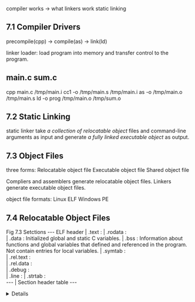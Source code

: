 compiler works -> what linkers work
static linking

## 7.1 Compiler Drivers
precompile(cpp) -> compile(as) -> link(ld)

linker
loader: load program into memory and transfer control to the program.

main.c sum.c
----------------------
cpp main.c /tmp/main.i
cc1 -o /tmp/main.s /tmp/main.i
as -o /tmp/main.o /tmp/main.s
ld -o prog /tmp/main.o /tmp/sum.o

## 7.2 Static Linking
static linker take *a collection of relocatable object* files and command-line arguments as input and generate *a fully linked executable object* as output.

## 7.3 Object Files
three forms:
  Relocatable object file
  Executable object file
  Shared object file

Compliers and assemblers generate relocatable object files.
Linkers generate executable object files.

object file formats:
Linux   ELF
Windows PE

## 7.4 Relocatable Object Files
Fig 7.3
Setctions --- ELF header
            | .text      :
            | .rodata    :   
            | .data      : Initialized global and static C variables.
            | .bss       : Information about functions and global variables that defined and referenced in the program. Not contain entries for local variables.
            | .symtab    :  
            | .rel.text  :     
            | .rel.data  :     
            | .debug     :   
            | .line      :
            | .strtab    :   
          ---
            | Section header table
          ---

<Details about ELF format>
+ ELF header: contains information that allows a linker to parse and interpret the object file. Includes
              the size of the ELF header, the object file type(relocatable, executable or shared), the machine type(x86-64 e.g.)

## 7.5 Symbol and Symbol Tables
### <Symbol>
Each relocatable object module m, has a symbol table that contains information about the symbols that are defined and referenced by m.
In the context of a linker, there are three different kinds of symbols:
1. Global symbols defined by module m and can referenced by other modules.
2. Global symbols referenced by module m but defined by some other module.
3. Local symbols defined and referenced exclusively by module m.

Local linker symbols are not the same as local program variables. These are managed at run time on the stack and are not of interest to the linker.
Local procedure variables that are defined with the C static attribute are not managed on the stack.

### <Symbol tables>
Symbol tables are built by assemblers, using symbols exported by the complier into the assembly-language .s file. An ELF symbol table is contained in the .symtab section. It contains an array of entries showed in Fig7.4:

Fig7.4 ELF symbol table entry.
----------------------------------------------------------
typedef struct {

} symbol
----------------------------------------------------------

+ name: String table offset
+ value: the symbol's address.
  + for relocatable modules, the value is an offset from the beginning of the section where the object is defined.
  + for executable object files, the value is an absolute run-time address.
+ size: Object size in bytes

Each symbol is assigned to some section of the object file, denoted by the *section* field, which is an index into the section header table. There are three special pseudosections that don't have entries in the section header table.
  + ABS
  + UND
  + COMMON

## 7.6 Symbol Resolution
Symbol resolution is a straightforward for references to local symbols that are defined in the same module as the reference.
Symbol resolution for global symbols is tricker because:
1. When the compiler encounters a symbol that is not defined in the current module, it assumes that it is defined in some other module, generates a linker symbol table entry, and leaves it for the linker to handle.
2. multiple object modules might define global symbols with the same name.

### 7.6.1 How Linkers Resolve Duplicate Symbol Names
In some cases the linker allows multiple modules to define global symbols with the same name.
when the complier is translating some module and encounter a weak global symbol, say, x, it does not know if other modules also define x, and if so, it cannot predict which of the multiple instances of the x

+ Mulitple strong symbols with the same name are not allowed.

```c
/* foo3.c */
#include <stdio.h>
void f(void);

int x = 15213;

int main() {
  f();
  printf("%x\n", x);
  return 0;
}

/* bar3.c */
int x;
void f() {
  x = 15212;
}

```

When the compiler is translating some module and encounters a weak global symbol, say, x, it does not know if other modules also define x, and if so, it cannot predict which of the multiple instances of x the linker might choose. So the compiler defers the decision to the linker by assigning x to COMMON.
On the other hand, if x is initialized to zero, then it is a strong symbol(and thus must be unique by rule 2), so the compiler can confidently assign it to .bss.

### 7.6.2 Linking with Static Libraries
+ have the compiler recognize calls to the standard functions and to generate the appropriate code directly.
+ put all of the standard C functions in a single relocatable object module, that application programmers could link into their executables

Related functions can be compiled into separate object modules and then packaged in a single static library file.

The -static argument tells the complier driver that the linker should build a fully linked executable object file that can be loaded into memory and run without any further linking at load time.

### 7.6.3 How Linkers Use Static Libraries to Resolve References
During the symbol resolution phase, the linker scans the relocatable object files and archives left to right in the same sequential order that they appear on the compiler driver’s command line. (The driver automatically translates any .c files on the command line into .o files.)

a set E of relocatable object files that will be merged to form the executable
a set U of unresolved symbols
a set D pf symbols that have been defined in previous input files

## 7.7 Relocation
1. Relocating sections and symbol definitions.
   The linker then assigns run-time memory addresses to the new aggregate sections
2. Relocating symbol references within sections.

### 7.7.1 Relocation Entries
Whenever the assembler encounters a reference to an object whose ultimate location is unknown, it generates a relocation entry that tells the linker how to modify the reference when it merges the object file into an executable.
Relocation entries for code are placed in .rel.text.
Relocation entries for data are placed in .rel.data.

```c
typedef struct {
  long offset; // the section offset of the reference
  long type: 32;   // relocation type
       symbol: 32; // the symbol that the modified reference should point to
  long addend; // a signed constant that is used by some types of relocations to bias the value of the modified reference.
} Elf_Rela;
```

ELF to basic relocation types:
+ R_X86_64_PC32:
+ R_X86_64_32:

### 7.7.2 Relocating Symbol References

Fig 7.9 psedocode for relocate entry
----------------------------------------------------------
foreach section s {
  foreach relocation entry r {
    refptr = s + r.offset;

    if(r.type == R_X86_64_PC32) {
      refaddr = ADDR(s) + r.offset;
      *refptr = (ADDR(r.symbol))
    }
    if(r.type == R_X86_64_32) {
      refaddr = ADDR(s) + r.offset;
      *refptr
    }
  }
}
----------------------------------------------------------

Fig 7.11 Code and relocation entries from main.o. (Original C code in Fig 7.1)
----------------------------------------------------------
subq  $0x8, %rsp
movq  $0x2, %esi
movq  $0x0, %edi
   a: R_X86_64_32   array
callq 13
   f: R_X86_64_PC32 sum-0x4
addq  $0x8, %rsp
retq
----------------------------------------------------------

Suppose:
ADDR(s) = ADDR(.text) = 0x4004d0
ADDR(r.symbol) = ADDR(sum) = 0x4004e8

refaddr = ADDR(s) + r.offset
        = 0x4004d0 + 0xf
        = 0x4004df

refptr  = s + r.offset
*refptr = (ADDR(r.symbol) + r.addend - refaddr)
        = 0x4004e8 +

## 7.8 Executable Object Files
### <Segment/program header table>
p.732
ELF executables are designed to be easy to load into memory, with contiguous chunks of the executable file mapped to contiguous memory segments. This mapping is described by the program header table.

Fig 7.13 Typical ELF executable object file
----------------------------------------------------------
ELF header
Segment header table
.init
.text
.rodata
.data
.bss
.symtab
.debug
.line
.strtab
Section header table
----------------------------------------------------------

Fig 7.14 Program header table for the example executable prog.
----------------------------------------------------------
  Read-only code segment
1   LOAD    
2

  Read/write data segment
1
2
----------------------------------------------------------

For any segment s, the linker must choose a starting address, vaddr
  vaddr mod align = off mod align

## 7.9 Loading Executable Object Files
The loader copies the code and data in the executable object file from disk into memory and then runs the program by jumping to its first instruction, or entry point. This process of copying the program into memory and then running it is known as loading.

Fig 7.15 Linux x86-64 run-time memory image
----------------------------------------------------------
+ code segment
+ data segment
+ run-time heap and grows upward via calls to the malloc library
+ shared modules
+ user stack
+ kernel
----------------------------------------------------------

When the loader runs, it creates a memory image similar to the one shown in Fig 7.15. Guided by the program header table, it copies chunks of the executable object file into the code and data segments. Next, the loader jumps to the program's entry point, which is always the address of the _start function. This function is defined in the system object file crt1.o and is the same for all C programs. The _start function calls the system startup function, __libc_start_main, which is defined in libc.so. It initializes the execution environment, calls the user-level main function, handles its return value, and if necessary returns control to the kernel.

## 7.10 Dynamic Linking with Shared Libraries
+ Static libraries, like all software, need to be maintained and updated periodically.
+ Almost every C program uses standard IO functions such as printf and scanf. At run time, the code for these functions is duplicated in the text segment of each running process.

Shared libraries are "shared" in two different ways.
+ in any given file system, there is exactly one .so file for a particular library. The code and data in this .so file are shared by all of the executable object files that reference the library, as opposed to the contents of static libraries, which are copied and embedded in the executables that reference them.
+ a single copy of the .text section of a shared library in memory can be shared by different running processes. <Chapter 9>

Fig 7.16 Dynamic linking with share libraries

gcc -fgic -shared -o libvector.so addvec.c multvec.c
gcc -o progl main2.c ./libvector.so

The basic idea

...
.interp section, which contains the path name of the dynamic linker, which is itself a shared object. Instead of passing control to the application, as it would normally do, the loader loads and runs the dynamic linker.

## 7.11 Loading and Linking Shared Libraries from Applications
it is possible for an application to request the dynamic linker to load and link arbitrary shared libraries while the application is running, without having to link in the applications against those libraries at compile time.

void *dlopen(const char *filename, int flag);

The dlopen function loads and links the shared library filename. The external symbols in filename are resolved using libraries previously opened with RTLD_GLOABAL flag.


## 7.12 Position-Independent Code(PIC)

Modern systems compile the code segments of shared modules so that they can be loaded anywhere in memory without having to be modified by the linker.
Code that can be loaded without needing any relocations is known as PIC.

#### PIC Data References
Compilers generate PIC References to global variables by exploiting the fact that:
no matter where we load an object module(including the share object modules) in memory,
the data segment is always the same distance from the code segment. Thus, the distance between any instruction in the code segment

GOT: Global offset table
+ GOT is created at the beginning of the data segment
+ GOT contains an 8-byte entry for each global data object
+ The compiler also generates a relocation record for each GOT for the dynamic linker relocates each GOT entry so that contains the absolute address of the object at load time
+ Each object module that references global objects has its own GOT

#### PIC Function Calls
lazy binding is implemented with an interaction between two data structures:
GOT(global object table) and PLT(procedure linkage table)

+ PLT is an array of 16-byte code entries
+ Each shared library function called by the executable has it own PLT entry
+ PLT[0] is a special entry that jumps into the dynamic linker
+ PLT[1] invokes the system startup function
+ Entries starting at PLT[2] invoke functions called by the user code
